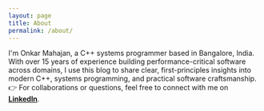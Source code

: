 ```yaml
---
layout: page
title: About
permalink: /about/
---
```

I'm Onkar Mahajan, a C++ systems programmer based in Bangalore, India. With over 15 years of experience building performance-critical software across domains, I use this blog to share clear, first-principles insights into modern C++, systems programming, and practical software craftsmanship.
👉 For collaborations or questions, feel free to connect with me on [**LinkedIn**](https://www.linkedin.com/in/onkarnm).


<!-- ## 🧠 Who Am I ?

Hi — I’m Onkar (Mahajan), a systems thinker based in Bangalore, India. I’ve always been fascinated by how machines compute, perceive, and learn — not just in theory, but in the real, gritty world of systems and silicon. I don’t just enjoy learning how things work; I’m driven to **build things that matter**. To me, theory isn’t the end — it’s the fuel that powers practical, intelligent creation.

My journey with computers began in my boarding school hostel from class 6, where I had early access to a modest computer lab filled with PCs that ran on floppy disks and had just 512 KB of RAM. We used to **spend hours playing games like Digger and Paratrooper and Karateka**, but the real thrill came from experimenting — writing programs (in early languages like **GWBASIC, Fortran & LOGO**), breaking them, rebuilding them, and understanding how every piece worked. It was pure discovery. 
_I hated every minute of my stay in the school hostel for 6 years except from my time spent the Computer Labs which were open mostly 24x7._

With long experience contributing to systems and application software products, my journey has been rich — but far from complete. **_The drive to build something truly meaningful, to create from first principles, and to pursue bold ideas with curiosity and craft, continues to push me forward._** I'm still fueled by the desire to learn, experiment, and bring intelligent systems to life — one thoughtful build at a time.

Over the years, I’ve developed a strong interest in:

* Computer systems — _the foundation for robust, real-time performance_
* Machine vision and deep learning — _enabling perception-driven intelligence_
* Edge computing — _bringing smart capabilities closer to the physical world_

This blog reflects my journey toward building intelligent, vision-enabled systems on the edge — _machines that can see, decide, and act_ in real-time, often under tight resource constraints. I write to explore ideas from first principles, document implementation insights, and share lessons learned along the way.

---

## 🤖 What’s Next ?

While professional work often demands structure and delivery, this space is where I return to curiosity. I'm especially drawn to the intersection of **real-time systems and machine intelligence** — building machines that don’t just compute, but also _see_, _learn_, and _act_.

If you're driven to build intelligent machine vision systems, and seek the skills, tools, and techniques that make it possible — this space is for you. -->

